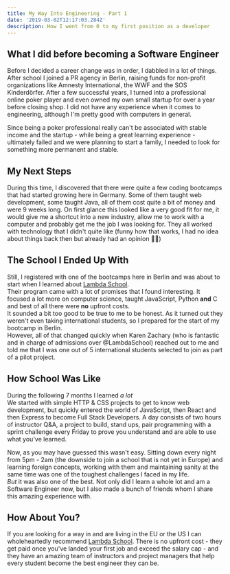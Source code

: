 ```yaml
---
title: My Way Into Engineering - Part 1
date: '2019-03-02T12:17:03.284Z'
description: How I went from 0 to my first position as a developer
---
```


## What I did before becoming a Software Engineer

Before I decided a career change was in order, I dabbled in a lot of things.
After school I joined a PR agency in Berlin, raising funds for non-profit organizations like Amnesty International, the WWF and the SOS Kinderdörfer. After a few successful years, I turned into a professional online poker player and even owned my own small startup for over a year before closing shop.
I did not have any experience when it comes to engineering, although I'm pretty good with computers in general.

Since being a poker professional really can't be associated with stable income and the startup - while being a great learning experience - ultimately failed and we were planning to start a family, I needed to look for something more permanent and stable.

## My Next Steps

During this time, I discovered that there were quite a few coding bootcamps that had started growing here in Germany.
Some of them taught web development, some taught Java, all of them cost quite a bit of money and were 9 weeks long.
On first glance this looked like a very good fit for me, it would give me a shortcut into a new industry, allow me to work with a computer and probably get me the job I was looking for.
They all worked with technology that I didn't quite like (funny how that works, I had no idea about things back then but  already had an opinion 🤷🏼‍)

## The School I Ended Up With

Still, I registered with one of the bootcamps here in Berlin and was about to start when I learned about [Lambda School](https://bit.ly/2C0iMRI). <br>Their program came with a lot of promises that I found interesting.
It focused a lot more on computer science, taught JavaScript, Python **and** C and best of all there were **no** upfront costs.<br> It sounded a bit too good to be true to me to be honest.
As it turned out they weren't even taking international students, so I prepared for the start of my bootcamp in Berlin.<br>
However, all of that changed quickly when Karen Zachary (who is fantastic and in charge of admissions over @LambdaSchool) reached out to me and told me that I was one out of 5 international students selected to join as part of a pilot project.

## How School Was Like

During the following 7 months I learned *a lot*<br>
We started with simple HTTP & CSS projects to get to know web development, but quickly entered the world of JavaScript, then React and then Express to become Full Stack Developers.
A day consists of two hours of instructor Q&A, a project to build, stand ups, pair programming with a sprint challenge every Friday to prove you understand and are able to use what you've learned.<br>

Now, as you may have guessed this wasn't easy.
Sitting down every night from 5pm - 2am (the downside to join a school that is not yet in Europe) and learning foreign concepts, working with them and maintaining sanity at the same time was one of the toughest challenges I faced in my life. <br>
*But* it was also one of the best. Not only did I learn a whole lot and am a Software Engineer now, but I also made a bunch of friends whom I share this amazing experience with.


## How About You?

If you are looking for a way in and are living in the EU or the US I can wholeheartedly  recommend [Lambda School](https://bit.ly/2C0iMRI). There is no upfront cost - they get paid once you've landed your first job and exceed the salary cap - and they have an amazing team of instructors and project managers that help every student become the best engineer they can be.